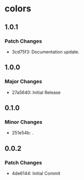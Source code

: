 # colors

## 1.0.1

### Patch Changes

- 3cd75f3: Documentation update.

## 1.0.0

### Major Changes

- 27a5640: Initial Release

## 0.1.0

### Minor Changes

- 251e54b: .

## 0.0.2

### Patch Changes

- 4de6144: Initial Commit
